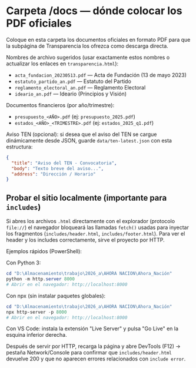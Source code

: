 # Carpeta /docs — dónde colocar los PDF oficiales

Coloque en esta carpeta los documentos oficiales en formato PDF para que la subpágina de Transparencia los ofrezca como descarga directa.

Nombres de archivo sugeridos (usar exactamente estos nombres o actualizar los enlaces en `transparencia.html`):

- `acta_fundacion_20230513.pdf` — Acta de Fundación (13 de mayo 2023)
- `estatuto_partido_an.pdf` — Estatuto del Partido
- `reglamento_electoral_an.pdf` — Reglamento Electoral
- `ideario_an.pdf` — Ideario (Principios y Visión)

Documentos financieros (por año/trimestre):

- `presupuesto_<AÑO>.pdf` (ej: `presupuesto_2025.pdf`)
- `estados_<AÑO>_<TRIMESTRE>.pdf` (ej: `estados_2025_q1.pdf`)

Aviso TEN (opcional): si desea que el aviso del TEN se cargue dinámicamente desde JSON, guarde `data/ten-latest.json` con esta estructura:

```json
{
  "title": "Aviso del TEN - Convocatoria",
  "body": "Texto breve del aviso...",
  "address": "Dirección / Horario"
}
```

## Probar el sitio localmente (importante para `includes`)

Si abres los archivos `.html` directamente con el explorador (protocolo `file://`) el navegador bloqueará las llamadas `fetch()` usadas para inyectar los fragmentos (`includes/header.html`, `includes/footer.html`). Para ver el header y los includes correctamente, sirve el proyecto por HTTP.

Ejemplos rápidos (PowerShell):

Con Python 3:

```powershell
cd "D:\Almacenamiento\trabajo\2026_a\AHORA NACION\Ahora_Nación"
python -m http.server 8000
# Abrir en el navegador: http://localhost:8000
```

Con npx (sin instalar paquetes globales):

```powershell
cd "D:\Almacenamiento\trabajo\2026_a\AHORA NACION\Ahora_Nación"
npx http-server -p 8000
# Abrir en el navegador: http://localhost:8000
```

Con VS Code: instala la extensión "Live Server" y pulsa "Go Live" en la esquina inferior derecha.

Después de servir por HTTP, recarga la página y abre DevTools (F12) → pestaña Network/Console para confirmar que `includes/header.html` devuelve 200 y que no aparecen errores relacionados con `include error`.
